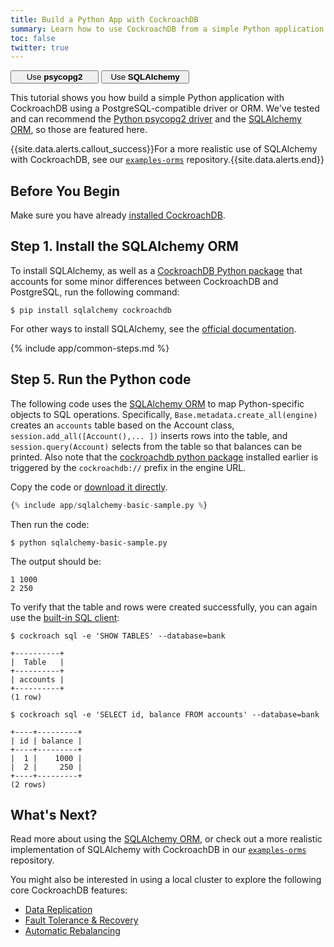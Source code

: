 ```yaml
---
title: Build a Python App with CockroachDB
summary: Learn how to use CockroachDB from a simple Python application with the SQLAlchemy ORM.
toc: false
twitter: true
---
```


<div class="filters filters-big clearfix">
    <a href="build-a-python-app-with-cockroachdb.html"><button style="width: 28%" class="filter-button">Use <strong>psycopg2</strong></button></a>
    <a href="build-a-python-app-with-cockroachdb-sqlalchemy.html"><button style="width: 28%" class="filter-button current">Use <strong>SQLAlchemy</strong></button></a>
</div>

This tutorial shows you how build a simple Python application with CockroachDB using a PostgreSQL-compatible driver or ORM. We've tested and can recommend the [Python psycopg2 driver](http://initd.org/psycopg/docs/) and the [SQLAlchemy ORM](https://docs.sqlalchemy.org/en/latest/), so those are featured here.

{{site.data.alerts.callout_success}}For a more realistic use of SQLAlchemy with CockroachDB, see our <a href="https://github.com/cockroachdb/examples-orms"><code>examples-orms</code></a> repository.{{site.data.alerts.end}}

<div id="toc"></div>

## Before You Begin

Make sure you have already [installed CockroachDB](install-cockroachdb.html).

## Step 1. Install the SQLAlchemy ORM

To install SQLAlchemy, as well as a [CockroachDB Python package](https://github.com/cockroachdb/cockroachdb-python) that accounts for some minor differences between CockroachDB and PostgreSQL, run the following command:

~~~ shell
$ pip install sqlalchemy cockroachdb
~~~

For other ways to install SQLAlchemy, see the [official documentation](http://docs.sqlalchemy.org/en/latest/intro.html#installation-guide).

{% include app/common-steps.md %}

## Step 5. Run the Python code

The following code uses the [SQLAlchemy ORM](https://docs.sqlalchemy.org/en/latest/) to map Python-specific objects to SQL operations. Specifically, `Base.metadata.create_all(engine)` creates an `accounts` table based on the Account class, `session.add_all([Account(),...
])` inserts rows into the table, and `session.query(Account)` selects from the table so that balances can be printed. Also note that the [cockroachdb python package](https://github.com/cockroachdb/cockroachdb-python) installed earlier is triggered by the `cockroachdb://` prefix in the engine URL.

Copy the code or
<a href="https://raw.githubusercontent.com/cockroachdb/docs/gh-pages/_includes/app/sqlalchemy-basic-sample.py" download>download it directly</a>.

~~~ python
{% include app/sqlalchemy-basic-sample.py %}
~~~

Then run the code:

~~~ shell
$ python sqlalchemy-basic-sample.py
~~~

The output should be:

~~~ shell
1 1000
2 250
~~~

To verify that the table and rows were created successfully, you can again use the [built-in SQL client](use-the-built-in-sql-client.html):

~~~ shell
$ cockroach sql -e 'SHOW TABLES' --database=bank
~~~

~~~
+----------+
|  Table   |
+----------+
| accounts |
+----------+
(1 row)
~~~

~~~ shell
$ cockroach sql -e 'SELECT id, balance FROM accounts' --database=bank
~~~

~~~
+----+---------+
| id | balance |
+----+---------+
|  1 |    1000 |
|  2 |     250 |
+----+---------+
(2 rows)
~~~

## What's Next?

Read more about using the [SQLAlchemy ORM](https://docs.sqlalchemy.org/en/latest/), or check out a more realistic implementation of SQLAlchemy with CockroachDB in our [`examples-orms`](https://github.com/cockroachdb/examples-orms) repository.

You might also be interested in using a local cluster to explore the following core CockroachDB features:

- [Data Replication](demo-data-replication.html)
- [Fault Tolerance & Recovery](demo-fault-tolerance-and-recovery.html)
- [Automatic Rebalancing](demo-automatic-rebalancing.html)
